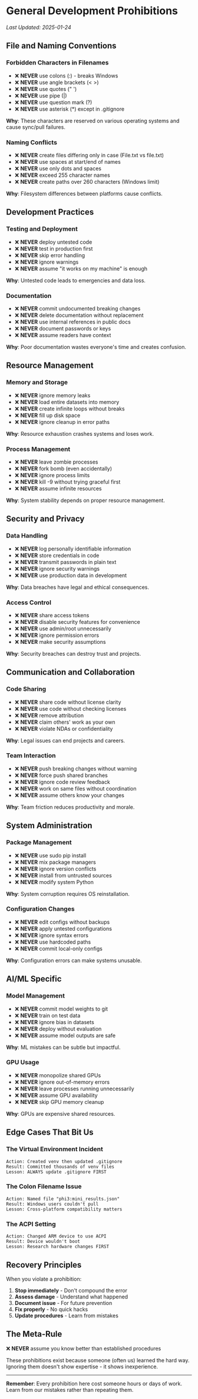 # General Development Prohibitions

*Last Updated: 2025-01-24*

## File and Naming Conventions

### Forbidden Characters in Filenames
- ❌ **NEVER** use colons (:) - breaks Windows
- ❌ **NEVER** use angle brackets (< >)
- ❌ **NEVER** use quotes (" ')
- ❌ **NEVER** use pipe (|)
- ❌ **NEVER** use question mark (?)
- ❌ **NEVER** use asterisk (*) except in .gitignore

**Why**: These characters are reserved on various operating systems and cause sync/pull failures.

### Naming Conflicts
- ❌ **NEVER** create files differing only in case (File.txt vs file.txt)
- ❌ **NEVER** use spaces at start/end of names
- ❌ **NEVER** use only dots and spaces
- ❌ **NEVER** exceed 255 character names
- ❌ **NEVER** create paths over 260 characters (Windows limit)

**Why**: Filesystem differences between platforms cause conflicts.

## Development Practices

### Testing and Deployment
- ❌ **NEVER** deploy untested code
- ❌ **NEVER** test in production first
- ❌ **NEVER** skip error handling
- ❌ **NEVER** ignore warnings
- ❌ **NEVER** assume "it works on my machine" is enough

**Why**: Untested code leads to emergencies and data loss.

### Documentation
- ❌ **NEVER** commit undocumented breaking changes
- ❌ **NEVER** delete documentation without replacement
- ❌ **NEVER** use internal references in public docs
- ❌ **NEVER** document passwords or keys
- ❌ **NEVER** assume readers have context

**Why**: Poor documentation wastes everyone's time and creates confusion.

## Resource Management

### Memory and Storage
- ❌ **NEVER** ignore memory leaks
- ❌ **NEVER** load entire datasets into memory
- ❌ **NEVER** create infinite loops without breaks
- ❌ **NEVER** fill up disk space
- ❌ **NEVER** ignore cleanup in error paths

**Why**: Resource exhaustion crashes systems and loses work.

### Process Management
- ❌ **NEVER** leave zombie processes
- ❌ **NEVER** fork bomb (even accidentally)
- ❌ **NEVER** ignore process limits
- ❌ **NEVER** kill -9 without trying graceful first
- ❌ **NEVER** assume infinite resources

**Why**: System stability depends on proper resource management.

## Security and Privacy

### Data Handling
- ❌ **NEVER** log personally identifiable information
- ❌ **NEVER** store credentials in code
- ❌ **NEVER** transmit passwords in plain text
- ❌ **NEVER** ignore security warnings
- ❌ **NEVER** use production data in development

**Why**: Data breaches have legal and ethical consequences.

### Access Control
- ❌ **NEVER** share access tokens
- ❌ **NEVER** disable security features for convenience
- ❌ **NEVER** use admin/root unnecessarily
- ❌ **NEVER** ignore permission errors
- ❌ **NEVER** make security assumptions

**Why**: Security breaches can destroy trust and projects.

## Communication and Collaboration

### Code Sharing
- ❌ **NEVER** share code without license clarity
- ❌ **NEVER** use code without checking licenses
- ❌ **NEVER** remove attribution
- ❌ **NEVER** claim others' work as your own
- ❌ **NEVER** violate NDAs or confidentiality

**Why**: Legal issues can end projects and careers.

### Team Interaction
- ❌ **NEVER** push breaking changes without warning
- ❌ **NEVER** force push shared branches
- ❌ **NEVER** ignore code review feedback
- ❌ **NEVER** work on same files without coordination
- ❌ **NEVER** assume others know your changes

**Why**: Team friction reduces productivity and morale.

## System Administration

### Package Management
- ❌ **NEVER** use sudo pip install
- ❌ **NEVER** mix package managers
- ❌ **NEVER** ignore version conflicts
- ❌ **NEVER** install from untrusted sources
- ❌ **NEVER** modify system Python

**Why**: System corruption requires OS reinstallation.

### Configuration Changes
- ❌ **NEVER** edit configs without backups
- ❌ **NEVER** apply untested configurations
- ❌ **NEVER** ignore syntax errors
- ❌ **NEVER** use hardcoded paths
- ❌ **NEVER** commit local-only configs

**Why**: Configuration errors can make systems unusable.

## AI/ML Specific

### Model Management
- ❌ **NEVER** commit model weights to git
- ❌ **NEVER** train on test data
- ❌ **NEVER** ignore bias in datasets
- ❌ **NEVER** deploy without evaluation
- ❌ **NEVER** assume model outputs are safe

**Why**: ML mistakes can be subtle but impactful.

### GPU Usage
- ❌ **NEVER** monopolize shared GPUs
- ❌ **NEVER** ignore out-of-memory errors
- ❌ **NEVER** leave processes running unnecessarily
- ❌ **NEVER** assume GPU availability
- ❌ **NEVER** skip GPU memory cleanup

**Why**: GPUs are expensive shared resources.

## Edge Cases That Bit Us

### The Virtual Environment Incident
```
Action: Created venv then updated .gitignore
Result: Committed thousands of venv files
Lesson: ALWAYS update .gitignore FIRST
```

### The Colon Filename Issue
```
Action: Named file "phi3:mini_results.json"
Result: Windows users couldn't pull
Lesson: Cross-platform compatibility matters
```

### The ACPI Setting
```
Action: Changed ARM device to use ACPI
Result: Device wouldn't boot
Lesson: Research hardware changes FIRST
```

## Recovery Principles

When you violate a prohibition:
1. **Stop immediately** - Don't compound the error
2. **Assess damage** - Understand what happened
3. **Document issue** - For future prevention
4. **Fix properly** - No quick hacks
5. **Update procedures** - Learn from mistakes

## The Meta-Rule

❌ **NEVER** assume you know better than established procedures

These prohibitions exist because someone (often us) learned the hard way. Ignoring them doesn't show expertise - it shows inexperience.

---

**Remember**: Every prohibition here cost someone hours or days of work. Learn from our mistakes rather than repeating them.